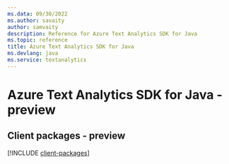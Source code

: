 ```yaml
---
ms.data: 09/30/2022
ms.author: savaity
author: samvaity
description: Reference for Azure Text Analytics SDK for Java
ms.topic: reference
title: Azure Text Analytics SDK for Java
ms.devlang: java
ms.service: textanalytics
---
```

# Azure Text Analytics SDK for Java - preview

## Client packages - preview
[!INCLUDE [client-packages](text-analytics-client-index.md)]